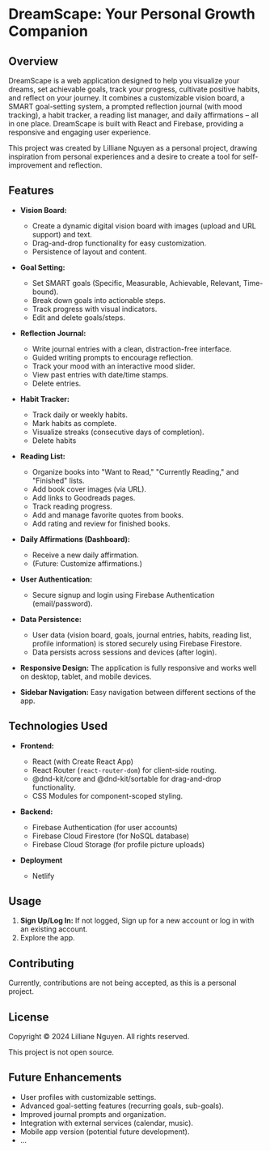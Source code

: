  # DreamScape: Your Personal Growth Companion
 
 ## Overview
 
 DreamScape is a web application designed to help you visualize your dreams, set achievable goals, track your progress, cultivate positive habits, and reflect on your journey.  It combines a customizable vision board, a SMART goal-setting system, a prompted reflection journal (with mood tracking), a habit tracker, a reading list manager, and daily affirmations – all in one place.  DreamScape is built with React and Firebase, providing a responsive and engaging user experience.
 
 This project was created by Lilliane Nguyen as a personal project, drawing inspiration from personal experiences and a desire to create a tool for self-improvement and reflection.
 
 ## Features
 
 *   **Vision Board:**
     *   Create a dynamic digital vision board with images (upload and URL support) and text.
     *   Drag-and-drop functionality for easy customization.
     *   Persistence of layout and content.
 
 *   **Goal Setting:**
     *   Set SMART goals (Specific, Measurable, Achievable, Relevant, Time-bound).
     *   Break down goals into actionable steps.
     *   Track progress with visual indicators.
     *   Edit and delete goals/steps.
 
 *   **Reflection Journal:**
     *   Write journal entries with a clean, distraction-free interface.
     *   Guided writing prompts to encourage reflection.
     *   Track your mood with an interactive mood slider.
     *   View past entries with date/time stamps.
     *   Delete entries.
 
 *   **Habit Tracker:**
     *   Track daily or weekly habits.
     *   Mark habits as complete.
     *   Visualize streaks (consecutive days of completion).
     *   Delete habits
 
 *   **Reading List:**
     *   Organize books into "Want to Read," "Currently Reading," and "Finished" lists.
     *   Add book cover images (via URL).
     *   Add links to Goodreads pages.
     *   Track reading progress.
     *   Add and manage favorite quotes from books.
     *   Add rating and review for finished books.
 
 *   **Daily Affirmations (Dashboard):**
     *   Receive a new daily affirmation.
     *   (Future: Customize affirmations.)
 
 *   **User Authentication:**
     *   Secure signup and login using Firebase Authentication (email/password).
 
 *   **Data Persistence:**
     *   User data (vision board, goals, journal entries, habits, reading list, profile information) is stored securely using Firebase Firestore.
     *   Data persists across sessions and devices (after login).
 
 *   **Responsive Design:** The application is fully responsive and works well on desktop, tablet, and mobile devices.
 
 *   **Sidebar Navigation:** Easy navigation between different sections of the app.
 
 ## Technologies Used
 
 *   **Frontend:**
     *   React (with Create React App)
     *   React Router (`react-router-dom`) for client-side routing.
     *   @dnd-kit/core and @dnd-kit/sortable for drag-and-drop functionality.
     *   CSS Modules for component-scoped styling.
 
 *   **Backend:**
     *   Firebase Authentication (for user accounts)
     *   Firebase Cloud Firestore (for NoSQL database)
     *   Firebase Cloud Storage (for profile picture uploads)
 
 * **Deployment**
     * Netlify
 
 ## Usage
 
 1. **Sign Up/Log In:** If not logged, Sign up for a new account or log in with an existing account.
 2. Explore the app.
 
 ## Contributing
 
 Currently, contributions are not being accepted, as this is a personal project. 
 
 ## License
 
 Copyright © 2024 Lilliane Nguyen. All rights reserved.
 
 This project is not open source.
 
 ## Future Enhancements
 
 *   User profiles with customizable settings.
 *   Advanced goal-setting features (recurring goals, sub-goals).
 *   Improved journal prompts and organization.
 *   Integration with external services (calendar, music).
 *   Mobile app version (potential future development).
 *   ...

